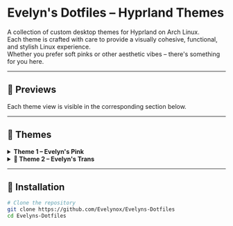 # Evelyn's Dotfiles – Hyprland Themes

A collection of custom desktop themes for Hyprland on Arch Linux.  
Each theme is crafted with care to provide a visually cohesive, functional, and stylish Linux experience.  
Whether you prefer soft pinks or other aesthetic vibes – there's something for you here.

---

## 📸 Previews

Each theme view is visible in the corresponding section below.

---

## 🎨 Themes

<details>
<summary><strong>Theme 1 – Evelyn's Pink</strong></summary>

A beautifully soft and fully pink desktop theme.  
Crafted for elegance, readability, and a cohesive feminine look – this setup brings a cute yet functional aesthetic to your Linux experience.

### 📷 Screenshots

![Desktop Preview](screenshots/desktop1.png)  
*Active Desktop with Evelyn's Pink*

![Rofi Menu](screenshots/rofi1.png)  
*Rofi menu with fully themed pink style*

### ✨ Features

- Fully themed **Hyprland** desktop
- Custom **Waybar** (based on Mechabar) with pink styling
- Custom **Rofi** (based on adi1090x configs) to match the overall aesthetic
- Cohesive pink tones across all elements
- Clean layout, ideal for daily use and customization

### 📁 Theme Files

All files for this theme follow the `*1.*` naming scheme, e.g. `hyprland.conf1`, `waybar1.json`.

</details>

<details>
<summary><strong>🌙 Theme 2 – Evelyn's Trans</strong></summary>

### 📷 Screenshots

![Desktop Preview](screenshots/desktop2.png)  
*Active Desktop with Theme 2*

![Rofi Menu](screenshots/rofi2.png)  
*Rofi menu styled for Theme 2*

### ✨ Features

- Customized **Hyprland**, **Waybar**, and **Rofi** config
- Color scheme and layout optimized for the theme's vibe
- Clean and modular setup, easily adjustable

### 📁 Theme Files

All files for this theme follow the `*2.*` naming scheme, e.g. `hyprland.conf2`, `waybar2.json`.

</details>

---

## 🔧 Installation

```bash
# Clone the repository
git clone https://github.com/Evelynox/Evelyns-Dotfiles
cd Evelyns-Dotfiles
